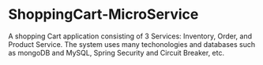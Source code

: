 # ShoppingCart-MicroService
A shopping Cart application consisting of 3 Services: Inventory, Order, and Product Service. The system uses many techonologies and databases such as mongoDB and MySQL, Spring Security and Circuit Breaker, etc.
